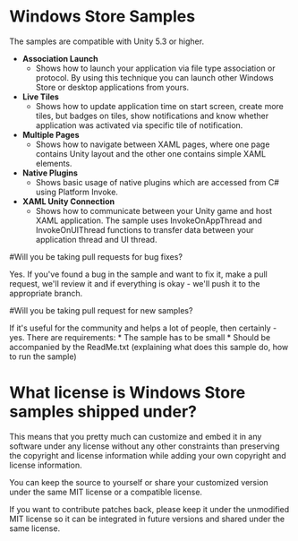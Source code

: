 # Windows Store Samples

The samples are compatible with Unity 5.3 or higher. 

* **Association Launch**
    * Shows how to launch your application via file type association or protocol. By using this technique you can launch other Windows Store or desktop applications from yours.
* **Live Tiles**
    * Shows how to update application time on start screen, create more tiles, but badges on tiles, show notifications and know whether application was activated via specific tile of notification.
* **Multiple Pages**
    * Shows how to navigate between XAML pages, where one page contains Unity layout and the other one contains simple XAML elements.
* **Native Plugins**
    * Shows basic usage of native plugins which are accessed from C# using Platform Invoke.
* **XAML Unity Connection**
    * Shows how to communicate between your Unity game and host XAML application. The sample uses InvokeOnAppThread and InvokeOnUIThread functions to transfer data between your application thread and UI thread.


#Will you be taking pull requests for bug fixes?

Yes. If you've found a bug in the sample and want to fix it, make a pull request, we'll review it and if everything is okay - we'll push it to the appropriate branch.

#Will you be taking pull request for new samples?

If it's useful for the community and helps a lot of people, then certainly - yes. 
There are requirements:
    * The sample has to be small
    * Should be accompanied by the ReadMe.txt (explaining what does this sample do, how to run the sample)

# What license is Windows Store samples shipped under?

This means that you pretty much can customize and embed it in any software under any license without any other constraints than preserving the copyright and license information while adding your own copyright and license information.

You can keep the source to yourself or share your customized version under the same MIT license or a compatible license.

If you want to contribute patches back, please keep it under the unmodified MIT license so it can be integrated in future versions and shared under the same license.